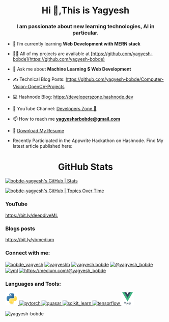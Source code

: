 <h1 align="center">Hi 👋,This is Yagyesh</h1>
<h3 align="center">I am passionate about new learning technologies, AI in particular.</h3>


- 🌱 I’m currently learning **Web Development with MERN stack**

- 👨‍💻 All of my projects are available at [https://github.com/yagyesh-bobde](https://github.com/yagyesh-bobde)

- 💬 Ask me about **Machine Learning $ Web Development**

- ✍ Technical Blog Posts: https://github.com/yagyesh-bobde/Computer-Vision-OpenCV-Projects

- 💻 Hashnode Blog: https://developerszone.hashnode.dev

- 🎥 YouTube Channel: [Developers Zone 🚀 ](https://youtube.com/@developersZoneYB)

- 📫 How to reach me **yagyeshsrbobde@gmail.com**

- 📃 [Download My Resume](https://drive.google.com/file/d/1niNjOJdN9u296_WRpbmvbsNvttFImjQF/view?usp=sharing)

- Recently Participated in the Appwrite Hackathon on Hashnode. Find My latest article published here: 


<center>
  <h1>GitHub Stats</h1>
</center>  

[![bobde-yagyesh's GitHub | Stats](https://stats.quine.sh/bobde-yagyesh/github?theme=light)](https://quine.sh)

[![bobde-yagyesh's GitHub | Topics Over Time](https://stats.quine.sh/bobde-yagyesh/topics-over-time?theme=light)](https://quine.sh)  
### YouTube 
<!-- Youtube-POST-LIST:START -->
https://bit.ly/deepdiveML
<!-- BLOG-POST-LIST:END -->
### Blogs posts
<!-- BLOG-POST-LIST:START -->
https://bit.ly/ybmedium
<!-- BLOG-POST-LIST:END -->

<h3 align="left">Connect with me:</h3>
<p align="left">
<a href="https://twitter.com/bobde_yagyesh" target="blank"><img align="center" src="https://raw.githubusercontent.com/rahuldkjain/github-profile-readme-generator/master/src/images/icons/Social/twitter.svg" alt="bobde_yagyesh" height="30" width="40" /></a>
<a href="https://kaggle.com/yagyeshb" target="blank"><img align="center" src="https://raw.githubusercontent.com/rahuldkjain/github-profile-readme-generator/master/src/images/icons/Social/kaggle.svg" alt="yagyeshb" height="30" width="40" /></a>
<a href="https://instagram.com/yagyesh.bobde" target="blank"><img align="center" src="https://raw.githubusercontent.com/rahuldkjain/github-profile-readme-generator/master/src/images/icons/Social/instagram.svg" alt="yagyesh.bobde" height="30" width="40" /></a>
<a href="https://medium.com/@yagyesh_bobde" target="blank"><img align="center" src="https://raw.githubusercontent.com/rahuldkjain/github-profile-readme-generator/master/src/images/icons/Social/medium.svg" alt="@yagyesh_bobde" height="30" width="40" /></a>
<a href="https://www.youtube.com/c/yml" target="blank"><img align="center" src="https://raw.githubusercontent.com/rahuldkjain/github-profile-readme-generator/master/src/images/icons/Social/youtube.svg" alt="yml" height="30" width="40" /></a>
<a href="/https://medium.com/@yagyesh_bobde" target="blank"><img align="center" src="https://raw.githubusercontent.com/rahuldkjain/github-profile-readme-generator/master/src/images/icons/Social/rss.svg" alt="https://medium.com/@yagyesh_bobde" height="30" width="40" /></a>
</p>

<h3 align="left">Languages and Tools:</h3>
<p align="left"> <a href="https://www.python.org" target="_blank"> <img src="https://raw.githubusercontent.com/devicons/devicon/master/icons/python/python-original.svg" alt="python" width="40" height="40"/> </a> <a href="https://pytorch.org/" target="_blank"> <img src="https://www.vectorlogo.zone/logos/pytorch/pytorch-icon.svg" alt="pytorch" width="40" height="40"/> </a> <a href="https://quasar.dev/" target="_blank"> <img src="https://cdn.quasar.dev/logo/svg/quasar-logo.svg" alt="quasar" width="40" height="40"/> </a> <a href="https://scikit-learn.org/" target="_blank"> <img src="https://upload.wikimedia.org/wikipedia/commons/0/05/Scikit_learn_logo_small.svg" alt="scikit_learn" width="40" height="40"/> </a> <a href="https://www.tensorflow.org" target="_blank"> <img src="https://www.vectorlogo.zone/logos/tensorflow/tensorflow-icon.svg" alt="tensorflow" width="40" height="40"/> </a> <a href="https://vuejs.org/" target="_blank"> <img src="https://raw.githubusercontent.com/devicons/devicon/master/icons/vuejs/vuejs-original-wordmark.svg" alt="vuejs" width="40" height="40"/> </a> </p>

<p><img align="center" src="https://github-readme-stats.vercel.app/api/top-langs?username=yagyesh-bobde&show_icons=true&locale=en&layout=compact" alt="yagyesh-bobde" /></p>
